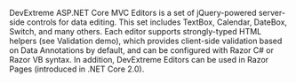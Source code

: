 DevExtreme ASP.NET Core MVC Editors is a set of jQuery-powered server-side controls for data editing. This set includes TextBox, Calendar, DateBox, Switch, and many others. Each editor supports strongly-typed HTML helpers (see Validation demo), which provides client-side validation based on Data Annotations by default, and can be configured with Razor C\# or Razor VB syntax. In addition, DevExtreme Editors can be used in Razor Pages (introduced in .NET Core 2.0).